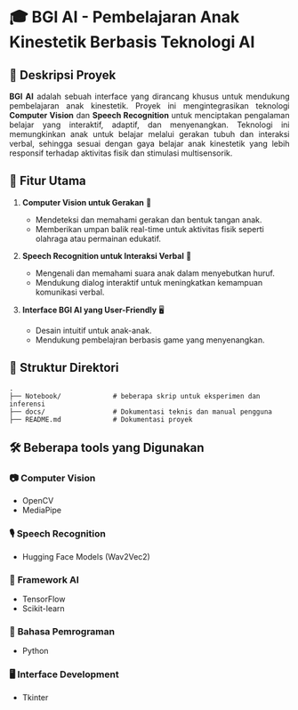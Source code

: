 # 🎓 **BGI AI - Pembelajaran Anak Kinestetik Berbasis Teknologi AI**

## 📝 **Deskripsi Proyek**
<div align="justify">

**BGI AI** adalah sebuah interface yang dirancang khusus untuk mendukung pembelajaran anak kinestetik. Proyek ini mengintegrasikan teknologi **Computer Vision** dan **Speech Recognition** untuk menciptakan pengalaman belajar yang interaktif, adaptif, dan menyenangkan. Teknologi ini memungkinkan anak untuk belajar melalui gerakan tubuh dan interaksi verbal, sehingga sesuai dengan gaya belajar anak kinestetik yang lebih responsif terhadap aktivitas fisik dan stimulasi multisensorik.

</div>

## 🌟 **Fitur Utama**
1. **Computer Vision untuk Gerakan** 🕺  
   - Mendeteksi dan memahami gerakan dan bentuk tangan anak.  
   - Memberikan umpan balik real-time untuk aktivitas fisik seperti olahraga atau permainan edukatif.  

2. **Speech Recognition untuk Interaksi Verbal** 🎤  
   - Mengenali dan memahami suara anak dalam menyebutkan huruf.  
   - Mendukung dialog interaktif untuk meningkatkan kemampuan komunikasi verbal.  

3. **Interface BGI AI yang User-Friendly** 🖥️  
   - Desain intuitif untuk anak-anak.  
   - Mendukung pembelajran berbasis game yang menyenangkan.



## 📂 **Struktur Direktori**
```plaintext
.
├── Notebook/             # beberapa skrip untuk eksperimen dan inferensi
├── docs/                 # Dokumentasi teknis dan manual pengguna
├── README.md             # Dokumentasi proyek

```

## 🛠️ **Beberapa tools yang Digunakan**

### 📷 **Computer Vision**
- OpenCV  
- MediaPipe  

### 🎙️ **Speech Recognition**
- Hugging Face Models (Wav2Vec2)

### 🤖 **Framework AI**
- TensorFlow  
- Scikit-learn  

### 🐍 **Bahasa Pemrograman**
- Python  

### 🖥️ **Interface Development**
- Tkinter  


